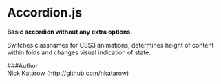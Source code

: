 Accordion.js
============
**Basic accordion without any extra options.**

Switches classnames for CSS3 animations, determines height of content within folds and changes visual indication of state. 

###Author  
Nick Katarow (<http://github.com/nkatarow>)  

